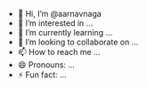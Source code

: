 - 👋 Hi, I’m @aarnavnaga
- 👀 I’m interested in ...
- 🌱 I’m currently learning ...
- 💞️ I’m looking to collaborate on ...
- 📫 How to reach me ...
- 😄 Pronouns: ...
- ⚡ Fun fact: ...

<!---
aarnavnaga/aarnavnaga is a ✨ special ✨ repository because its `README.md` (this file) appears on your GitHub profile.
You can click the Preview link to take a look at your changes.
--->
